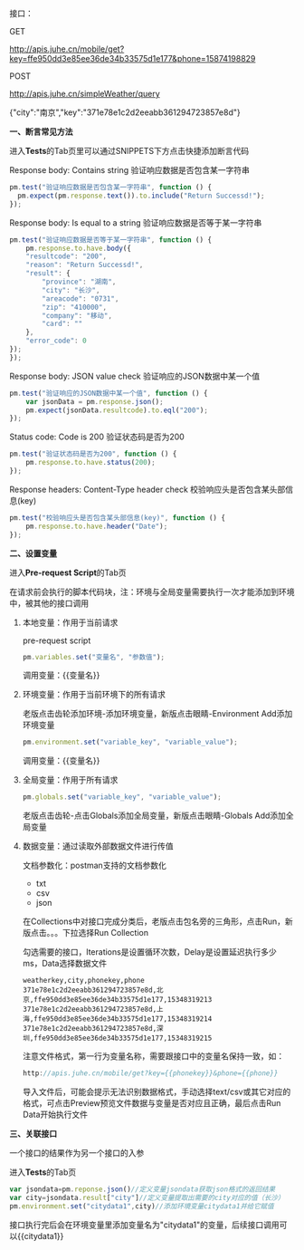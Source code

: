 接口：

GET

http://apis.juhe.cn/mobile/get?key=ffe950dd3e85ee36de34b33575d1e177&phone=15874198829

POST

http://apis.juhe.cn/simpleWeather/query

{"city":"南京","key":"371e78e1c2d2eeabb361294723857e8d"}

**一、断言常见方法**

进入**Tests**的Tab页里可以通过SNIPPETS下方点击快捷添加断言代码

Response body: Contains string	验证响应数据是否包含某一字符串

```js
pm.test("验证响应数据是否包含某一字符串", function () {
  pm.expect(pm.response.text()).to.include("Return Successd!");
});
```

Response body: Is equal to a string	验证响应数据是否等于某一字符串

```js
pm.test("验证响应数据是否等于某一字符串", function () {
    pm.response.to.have.body({
    "resultcode": "200",
    "reason": "Return Successd!",
    "result": {
        "province": "湖南",
        "city": "长沙",
        "areacode": "0731",
        "zip": "410000",
        "company": "移动",
        "card": ""
    },
    "error_code": 0
});
});
```

Response body: JSON value check	验证响应的JSON数据中某一个值

```js
pm.test("验证响应的JSON数据中某一个值", function () {
    var jsonData = pm.response.json();
    pm.expect(jsonData.resultcode).to.eql("200");
});
```

Status code: Code is 200	验证状态码是否为200

```js
pm.test("验证状态码是否为200", function () {
    pm.response.to.have.status(200);
});
```

Response headers: Content-Type header check	校验响应头是否包含某头部信息(key)

```js
pm.test("校验响应头是否包含某头部信息(key)", function () {
    pm.response.to.have.header("Date");
});
```

**二、设置变量**	

进入**Pre-request Script**的Tab页

在请求前会执行的脚本代码块，注：环境与全局变量需要执行一次才能添加到环境中，被其他的接口调用

1. 本地变量：作用于当前请求

   pre-request script

   ```js
   pm.variables.set("变量名", "参数值");
   ```

   调用变量：{{变量名}}

2. 环境变量：作用于当前环境下的所有请求

   老版点击齿轮添加环境-添加环境变量，新版点击眼睛-Environment Add添加环境变量

   ```js
   pm.environment.set("variable_key", "variable_value");
   ```

   调用变量：{{变量名}}

3. 全局变量：作用于所有请求

   ```js
   pm.globals.set("variable_key", "variable_value");
   ```

   老版点击齿轮-点击Globals添加全局变量，新版点击眼睛-Globals Add添加全局变量

4. 数据变量：通过读取外部数据文件进行传值

   文档参数化：postman支持的文档参数化

   - txt
   - csv
   - json

   在Collections中对接口完成分类后，老版点击包名旁的三角形，点击Run，新版点击。。。下拉选择Run Collection

   勾选需要的接口，lterations是设置循环次数，Delay是设置延迟执行多少ms，Data选择数据文件

   ```
   weatherkey,city,phonekey,phone
   371e78e1c2d2eeabb361294723857e8d,北京,ffe950dd3e85ee36de34b33575d1e177,15348319213
   371e78e1c2d2eeabb361294723857e8d,上海,ffe950dd3e85ee36de34b33575d1e177,15348319214
   371e78e1c2d2eeabb361294723857e8d,深圳,ffe950dd3e85ee36de34b33575d1e177,15348319215
   ```

   注意文件格式，第一行为变量名称，需要跟接口中的变量名保持一致，如：

   ```js
   http://apis.juhe.cn/mobile/get?key={{phonekey}}&phone={{phone}}
   ```

   导入文件后，可能会提示无法识别数据格式，手动选择text/csv或其它对应的格式，可点击Preview预览文件数据与变量是否对应且正确，最后点击Run Data开始执行文件

**三、关联接口**

一个接口的结果作为另一个接口的入参

进入**Tests**的Tab页

```js
var jsondata=pm.reponse.json()//定义变量jsondata获取json格式的返回结果
var city=jsondata.result["city"]//定义变量提取出需要的city对应的值（长沙）
pm.environment.set("citydata1",city)//添加环境变量citydata1并给它赋值
```

接口执行完后会在环境变量里添加变量名为"citydata1"的变量，后续接口调用可以{{citydata1}}

